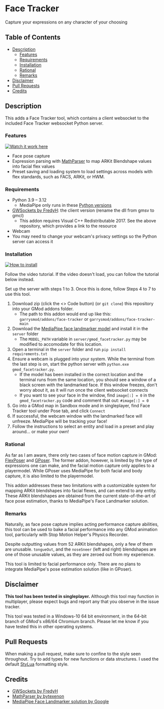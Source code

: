 # Face Tracker <!-- omit from toc -->

Capture your expressions on any character of your choosing

## Table of Contents <!-- omit from toc -->

- [Description](#description)
  - [Features](#features)
  - [Requirements](#requirements)
  - [Installation](#installation)
  - [Rational](#rational)
  - [Remarks](#remarks)
- [Disclaimer](#disclaimer)
- [Pull Requests](#pull-requests)
- [Credits](#credits)

## Description

This adds a Face Tracker tool, which contains a client websocket to the included Face Tracker websocket Python server.

### Features

[![Watch it work here](https://img.youtube.com/vi/Fg26dFWBvrI/0.jpg)](https://www.youtube.com/watch?v=Fg26dFWBvrI)

- Face pose capture
- Expression parsing with [MathParser](https://github.com/bytexenon/MathParser.lua/tree/v1.0.3) to map ARKit Blendshape values into facial flex values
- Preset saving and loading system to load settings across models with flex standards, such as FACS, ARKit, or HWM. 

### Requirements

- Python 3.9 – 3.12
  - MediaPipe only runs in these [Python versions](https://ai.google.dev/edge/mediapipe/solutions/setup_python)
- [GWSockets by FredyH](https://github.com/FredyH/GWSockets): the client version (rename the dll from gmsv to gmcl)
  -  This addon requires Visual C++ Redistributable 2017. See the above repository, which provides a link to the resource
-  Webcam
  - You may need to change your webcam's privacy settings so the Python server can access it

### Installation

[![How to install](https://img.youtube.com/vi/RxYAKewekfw/0.jpg)](https://www.youtube.com/watch?v=RxYAKewekfw)

Follow the video tutorial. If the video doesn't load, you can follow the tutorial below instead.

Set up the server with steps 1 to 3. Once this is done, follow Steps 4 to 7 to use this tool.

1. Download zip (click the <> Code button) (or `git clone`) this repository into your GMod addons folder.
   - The path to this addon would end up like this: `garrysmod/addons/face-tracker` or `garrysmod/addons/face-tracker-main` 
2. Download the [MediaPipe face landmarker model](https://ai.google.dev/edge/mediapipe/solutions/vision/face_landmarker#:~:text=Versions-,FaceLandmarker,-FaceDetector%3A%20192%20x) and install it in the `server` folder
   - The `MODEL_PATH` variable in `server/gmod_facetracker.py` may be modified to accomodate for this location.
3. Open a terminal in the `server` folder and run `pip install requirements.txt`
4. Ensure a webcam is plugged into your system. While the terminal from the last step is on, start the python server with `python.exe gmod_facetracker.py`.
   - If the model has been installed in the correct location and the terminal runs from the same location, you should see a window of a black screen with the landmarked face. If this window freezes, don't worry about it, as it will run once the client websocket connects
   - If you want to see your face in the window, find `image[:] = 0` in the `gmod_facetracker.py` code and comment that out: `#image[:] = 0`
5. Go into a GMod map in Sandbox mode and in singleplayer, find Face Tracker tool under Pose tab, and click `Connect`
6. If successful, the webcam window with the landmarked face will unfreeze. MediaPipe will be tracking your face!
7. Follow the instructions to select an entity and load in a preset and play around... or make your own!

### Rational

As far as I am aware, there only two cases of face motion capture in GMod: [FlexPoser](https://steamcommunity.com/sharedfiles/filedetails/?id=282498239) and [GPoser](https://github.com/swampservers/gposer). The former addon, however, is limited by the type of expressions one can make, and the facial motion capture only applies to a playermodel. While GPoser uses MediaPipe for both facial and body capture, it is also limited to the playermodel.

This addon addresses these two limitations with a customizable system for mapping ARKit blendshapes into facial flexes, and can extend to any entity. These ARKit blendshapes are obtained from the current state-of-the-art of face pose estimation, thanks to MediaPipe's Face Landmarker solution. 

### Remarks

Naturally, as face pose capture implies acting performance capture abilities, this tool can be used to bake a facial performance into any GMod animation tool, particularly with Stop Motion Helper's Physics Recorder.

Despite outputting values from 52 ARKit blendshapes, only a few of them are unusable. `tongueOut`, and the `noseSneer` (left and right) blendshapes are one of those unusable values, as they are zeroed out from my experience.

This tool is limited to facial performance only. There are no plans to integrate MediaPipe's pose estimation solution (like in GPoser). 

## Disclaimer

**This tool has been tested in singleplayer.** Although this tool may function in multiplayer, please expect bugs and report any that you observe in the issue tracker.

This tool was tested in a Windows-10 64 bit environment, in the 64-bit branch of GMod's x86/64 Chromium branch. Please let me know if you have tested this in other operating systems.

## Pull Requests

When making a pull request, make sure to confine to the style seen throughout. Try to add types for new functions or data structures. I used the default [StyLua](https://github.com/JohnnyMorganz/StyLua) formatting style.

## Credits

- [GWSockets by FredyH](https://github.com/FredyH/GWSockets)
- [MathParser by bytexenon](https://github.com/bytexenon/MathParser.lua/tree/v1.0.3)
- [MediaPipe Face Landmarker solution by Google](https://ai.google.dev/edge/mediapipe/solutions/vision/face_landmarker)

